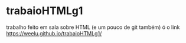 # trabaioHTMLg1
trabalho feito em sala sobre HTML (e um pouco de git também)
ó o link https://weelu.github.io/trabaioHTMLg1/
